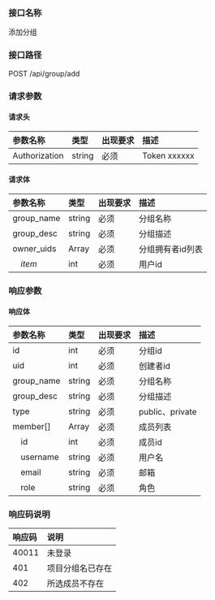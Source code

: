### 接口名称
添加分组

### 接口路径
POST /api/group/add

### 请求参数

#### 请求头

参数名称      | 类型   | 出现要求 | 描述
:-------------|:-------|:-------|:------------
Authorization | string | 必须     | Token xxxxxx

#### 请求体

参数名称     | 类型   | 出现要求 | 描述
:------------|:-------|:-------|:---------
group_name   | string | 必须     | 分组名称
group_desc   | string | 必须     | 分组描述
owner_uids   | Array  | 必须     | 分组拥有者id列表
&emsp;_item_ | int    | 必须     | 用户id

### 响应参数

#### 响应体

参数名称       | 类型   | 出现要求 | 描述
:--------------|:-------|:-------|:--------------
id             | int    | 必须     | 分组id
uid            | int    | 必须     | 创建者id
group_name     | string | 必须     | 分组名称
group_desc     | string | 必须     | 分组描述
type           | string | 必须     | public、private
member[]       | Array  | 必须     | 成员列表
&emsp;id       | int    | 必须     | 成员id
&emsp;username | string | 必须     | 用户名
&emsp;email    | string | 必须     | 邮箱
&emsp;role     | string | 必须     | 角色

### 响应码说明

响应码 | 说明
:------|:--------
40011  | 未登录
401    | 项目分组名已存在
402    | 所选成员不存在